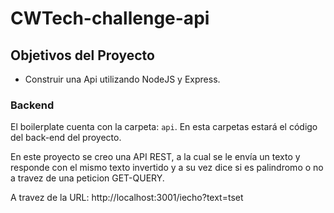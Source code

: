 # CWTech-challenge-api 

## Objetivos del Proyecto

- Construir una Api utilizando NodeJS y Express.


### Backend

El boilerplate cuenta con la carpeta: `api`. En esta carpetas estará el código del back-end del proyecto.

En este proyecto se creo una API REST, a la cual se le envía un texto y responde con el mismo texto invertido y a su vez dice si es palindromo o no a travez de una peticion GET-QUERY.

A travez de la URL: http://localhost:3001/iecho?text=tset
